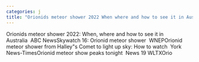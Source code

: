 ```yaml
---
categories: j
title: "Orionids meteor shower 2022 When where and how to see it in Australia  ABC News"
---
```

Orionids meteor shower 2022: When, where and how to see it in Australia&nbsp;&nbsp;ABC NewsSkywatch 16: Orionid meteor shower&nbsp;&nbsp;WNEPOrionid meteor shower from Halley"s Comet to light up sky: How to watch&nbsp;&nbsp;York News-TimesOrionid meteor show peaks tonight&nbsp;&nbsp;News 19 WLTXOrio